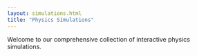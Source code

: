 ```yaml
---
layout: simulations.html
title: "Physics Simulations"
---
```


Welcome to our comprehensive collection of interactive physics simulations.